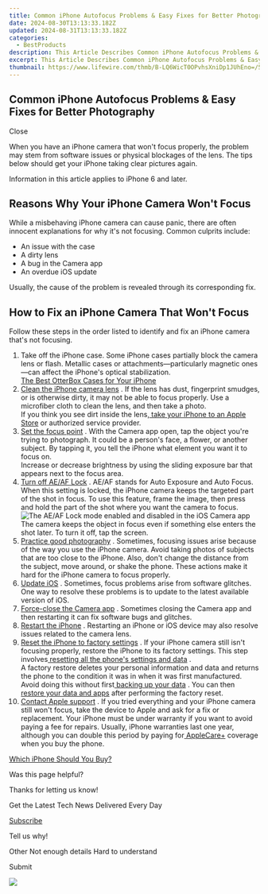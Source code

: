 ```yaml
---
title: Common iPhone Autofocus Problems & Easy Fixes for Better Photography
date: 2024-08-30T13:13:33.182Z
updated: 2024-08-31T13:13:33.182Z
categories:
  - BestProducts
description: This Article Describes Common iPhone Autofocus Problems & Easy Fixes for Better Photography
excerpt: This Article Describes Common iPhone Autofocus Problems & Easy Fixes for Better Photography
thumbnail: https://www.lifewire.com/thmb/B-LQ6WicT0OPvhsXniDp1JUhEno=/540x405/filters:no_upscale():max_bytes(150000):strip_icc():format(webp)/iphone-926890-5bd3410f46e0fb0058b1822d.jpg
---
```


## Common iPhone Autofocus Problems & Easy Fixes for Better Photography

Close 

 When you have an iPhone camera that won't focus properly, the problem may stem from software issues or physical blockages of the lens. The tips below should get your iPhone taking clear pictures again.

Information in this article applies to iPhone 6 and later.

##  Reasons Why Your iPhone Camera Won't Focus 

 While a misbehaving iPhone camera can cause panic, there are often innocent explanations for why it's not focusing. Common culprits include:

* An issue with the case
* A dirty lens
* A bug in the Camera app
* An overdue iOS update

 Usually, the cause of the problem is revealed through its corresponding fix.

##  How to Fix an iPhone Camera That Won't Focus 

 Follow these steps in the order listed to identify and fix an iPhone camera that's not focusing.

1. Take off the iPhone case. Some iPhone cases partially block the camera lens or flash. Metallic cases or attachments—particularly magnetic ones—can affect the iPhone's optical stabilization.  
[  The Best OtterBox Cases for Your iPhone ](https://www.lifewire.com/best-iphone-cases-4048539)
2. [ Clean the iPhone camera lens](https://www.lifewire.com/how-to-clean-a-camera-lens-493807) . If the lens has dust, fingerprint smudges, or is otherwise dirty, it may not be able to focus properly. Use a microfiber cloth to clean the lens, and then take a photo.  
 If you think you see dirt inside the lens,[ take your iPhone to an Apple Store](https://www.lifewire.com/make-apple-store-appointment-with-app-1999600) or authorized service provider.
3. [ Set the focus point](https://www.lifewire.com/improve-iphone-photography-4685783) . With the Camera app open, tap the object you're trying to photograph. It could be a person's face, a flower, or another subject. By tapping it, you tell the iPhone what element you want it to focus on.  
 Increase or decrease brightness by using the sliding exposure bar that appears next to the focus area.
4. [ Turn off AE/AF Lock](https://www.lifewire.com/what-is-af-lock-492613) . AE/AF stands for Auto Exposure and Auto Focus. When this setting is locked, the iPhone camera keeps the targeted part of the shot in focus. To use this feature, frame the image, then press and hold the part of the shot where you want the camera to focus.  
![The AE/AF Lock mode enabled and disabled in the iOS Camera app](https://www.lifewire.com/thmb/Pz0Xoj-Kqyi_X8mz-8cQfz9s_oE=/1500x0/filters:no_upscale():max_bytes(150000):strip_icc():format(webp)/001_iphone-camera-wont-focus-4177598-d878c9952ca44a76a31b9995883c6a65.jpg)  
 The camera keeps the object in focus even if something else enters the shot later. To turn it off, tap the screen.
5. [ Practice good photography](https://www.lifewire.com/how-to-use-iphone-camera-1999752) . Sometimes, focusing issues arise because of the way you use the iPhone camera. Avoid taking photos of subjects that are too close to the iPhone. Also, don't change the distance from the subject, move around, or shake the phone. These actions make it hard for the iPhone camera to focus properly.
6. [ Update iOS](https://www.lifewire.com/upgrade-ios-on-iphone-connecting-itunes-1999188) . Sometimes, focus problems arise from software glitches. One way to resolve these problems is to update to the latest available version of iOS.
7. [ Force-close the Camera app](https://www.lifewire.com/quit-apps-on-iphone-2000287) . Sometimes closing the Camera app and then restarting it can fix software bugs and glitches.
8. [ Restart the iPhone](https://www.lifewire.com/how-to-restart-iphone-2000288) . Restarting an iPhone or iOS device may also resolve issues related to the camera lens.
9. [ Reset the iPhone to factory settings](https://www.lifewire.com/how-to-reset-iphone-2000277) . If your iPhone camera still isn't focusing properly, restore the iPhone to its factory settings. This step involves[ resetting all the phone's settings and data](https://www.lifewire.com/delete-iphone-settings-and-data-2000295) .  
 A factory restore deletes your personal information and data and returns the phone to the condition it was in when it was first manufactured. Avoid doing this without first[ backing up your data](https://support.apple.com/en-us/118426) . You can then[ restore your data and apps](https://www.lifewire.com/restore-iphone-from-backup-2000296) after performing the factory reset.
10. [ Contact Apple support](https://www.lifewire.com/how-to-make-an-apple-genius-bar-appointment-1999601) . If you tried everything and your iPhone camera still won't focus, take the device to Apple and ask for a fix or replacement. Your iPhone must be under warranty if you want to avoid paying a fee for repairs. Usually, iPhone warranties last one year, although you can double this period by paying for[ AppleCare+](https://www.lifewire.com/should-you-get-applecare-ipad-4058451) coverage when you buy the phone.

[ Which iPhone Should You Buy? ](https://www.lifewire.com/pick-best-iphone-for-you-1999293) 

Was this page helpful?

Thanks for letting us know!

 Get the Latest Tech News Delivered Every Day

[ Subscribe ](https://www.lifewire.com/#) 

Tell us why!

 Other  Not enough details  Hard to understand 

 Submit 

<ins class="adsbygoogle"
     style="display:block"
     data-ad-format="autorelaxed"
     data-ad-client="ca-pub-7571918770474297"
     data-ad-slot="1223367746"></ins>



<ins class="adsbygoogle"
     style="display:block"
     data-ad-client="ca-pub-7571918770474297"
     data-ad-slot="8358498916"
     data-ad-format="auto"
     data-full-width-responsive="true"></ins>



<!-- affiliate ads begin -->
<a href="https://shop.mondly.com/affiliate.php?ACCOUNT=ATISTUDI&AFFILIATE=108875&PATH=https%3A%2F%2Fwww.mondly.com%3FAFFILIATE%3D108875%26RESOURCE%3D%2BEducational%2B970x90%2B"><img src="https://secure.avangate.com/images/merchant/69c418c33ec2e1a4267fa9bb77fa1428/educational-970x90.gif" border="0"></a>
<!-- affiliate ads end -->